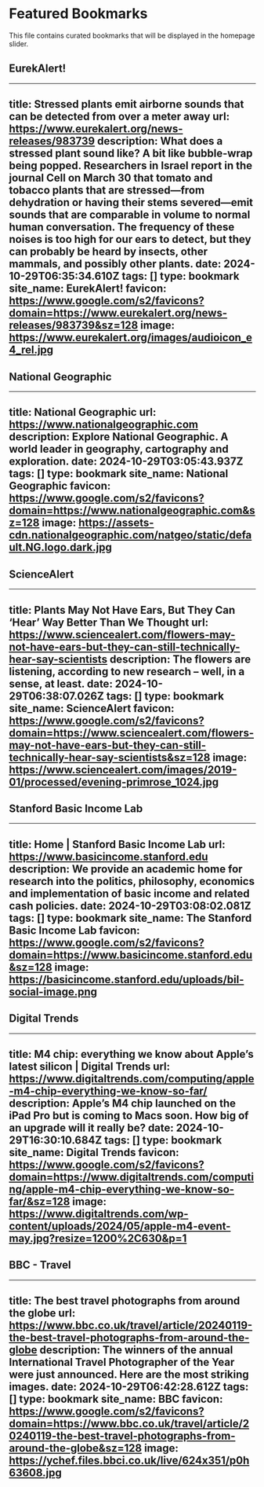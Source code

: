 # Featured Bookmarks

This file contains curated bookmarks that will be displayed in the homepage slider.

## EurekAlert!
---
title: Stressed plants emit airborne sounds that can be detected from over a meter away
url: https://www.eurekalert.org/news-releases/983739
description: What does a stressed plant sound like? A bit like bubble-wrap being popped. Researchers in Israel report in the journal Cell on March 30 that tomato and tobacco plants that are stressed—from dehydration or having their stems severed—emit sounds that are comparable in volume to normal human conversation. The frequency of these noises is too high for our ears to detect, but they can probably be heard by insects, other mammals, and possibly other plants.
date: 2024-10-29T06:35:34.610Z
tags: []
type: bookmark
site_name: EurekAlert!
favicon: https://www.google.com/s2/favicons?domain=https://www.eurekalert.org/news-releases/983739&sz=128
image: https://www.eurekalert.org/images/audioicon_e4_rel.jpg
---

## National Geographic
---
title: National Geographic
url: https://www.nationalgeographic.com
description: Explore National Geographic. A world leader in geography, cartography and exploration.
date: 2024-10-29T03:05:43.937Z
tags: []
type: bookmark
site_name: National Geographic
favicon: https://www.google.com/s2/favicons?domain=https://www.nationalgeographic.com&sz=128
image: https://assets-cdn.nationalgeographic.com/natgeo/static/default.NG.logo.dark.jpg
---

## ScienceAlert
---
title: Plants May Not Have Ears, But They Can ‘Hear’ Way Better Than We Thought
url: https://www.sciencealert.com/flowers-may-not-have-ears-but-they-can-still-technically-hear-say-scientists
description: The flowers are listening, according to new research – well, in a sense, at least.
date: 2024-10-29T06:38:07.026Z
tags: []
type: bookmark
site_name: ScienceAlert
favicon: https://www.google.com/s2/favicons?domain=https://www.sciencealert.com/flowers-may-not-have-ears-but-they-can-still-technically-hear-say-scientists&sz=128
image: https://www.sciencealert.com/images/2019-01/processed/evening-primrose_1024.jpg
---

## Stanford Basic Income Lab
---
title: Home | Stanford Basic Income Lab
url: https://www.basicincome.stanford.edu
description: We provide an academic home for research into the politics, philosophy, economics and implementation of basic income and related cash policies.
date: 2024-10-29T03:08:02.081Z
tags: []
type: bookmark
site_name: The Stanford Basic Income Lab
favicon: https://www.google.com/s2/favicons?domain=https://www.basicincome.stanford.edu&sz=128
image: https://basicincome.stanford.edu/uploads/bil-social-image.png
---

## Digital Trends
---
title: M4 chip: everything we know about Apple’s latest silicon | Digital Trends
url: https://www.digitaltrends.com/computing/apple-m4-chip-everything-we-know-so-far/
description: Apple’s M4 chip launched on the iPad Pro but is coming to Macs soon. How big of an upgrade will it really be?
date: 2024-10-29T16:30:10.684Z
tags: []
type: bookmark
site_name: Digital Trends
favicon: https://www.google.com/s2/favicons?domain=https://www.digitaltrends.com/computing/apple-m4-chip-everything-we-know-so-far/&sz=128
image: https://www.digitaltrends.com/wp-content/uploads/2024/05/apple-m4-event-may.jpg?resize=1200%2C630&p=1
---

## BBC - Travel
---
title: The best travel photographs from around the globe
url: https://www.bbc.co.uk/travel/article/20240119-the-best-travel-photographs-from-around-the-globe
description: The winners of the annual International Travel Photographer of the Year were just announced. Here are the most striking images.
date: 2024-10-29T06:42:28.612Z
tags: []
type: bookmark
site_name: BBC
favicon: https://www.google.com/s2/favicons?domain=https://www.bbc.co.uk/travel/article/20240119-the-best-travel-photographs-from-around-the-globe&sz=128
image: https://ychef.files.bbci.co.uk/live/624x351/p0h63608.jpg
---
